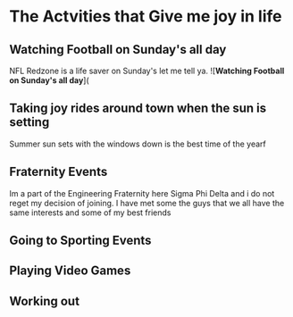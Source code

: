 # __The Actvities that Give me joy in life__

## __Watching Football on Sunday's all day__
NFL Redzone is a life saver on Sunday's let me tell ya. 
![__Watching Football on Sunday's all day__](

## __Taking joy rides around town when the sun is setting__
Summer sun sets with the windows down is the best time of the yearf

## __Fraternity Events__

Im a part of the Engineering Fraternity here Sigma Phi Delta and i do not reget my decision of joining. I have met some the guys that we all have the same interests and some of my best friends

## __Going to Sporting Events__ 

## __Playing Video Games__

## __Working out__ 



